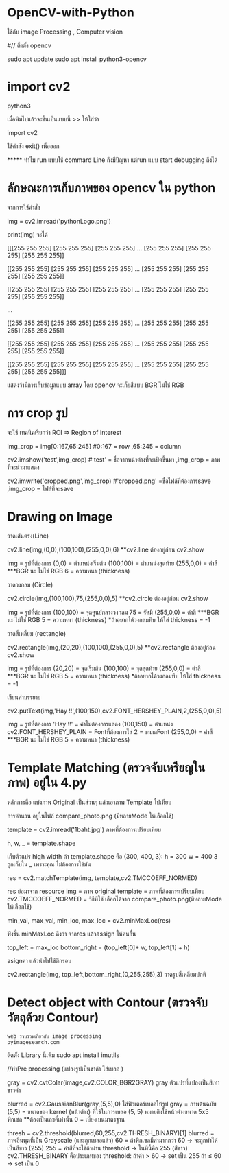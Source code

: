 # OpenCV-with-Python

ใช้กับ image Processing , Computer vision

#// ติ้งตั้ง opencv

sudo apt update
sudo apt install python3-opencv

# import cv2

python3

เมื่อพิมไปแล้วจะขึ้นเป็นแบบนี้ >> ให้ใส่ว่า 

import cv2

ใช้คำสัง exit() เพื่อออก

***** ทำไม run แบบใช้ commard Line ถึงมีปัญหา แต่run แบบ start debugging ถึงได้


# ลักษณะการเก็บภาพของ opencv ใน python

จากการใช้คำสั่ง 

img = cv2.imread('pythonLogo.png')

print(img) จะได้

[[[255 255 255]
  [255 255 255]
  [255 255 255]
  ...
  [255 255 255]
  [255 255 255]
  [255 255 255]]

 [[255 255 255]
  [255 255 255]
  [255 255 255]
  ...
  [255 255 255]
  [255 255 255]
  [255 255 255]]

 [[255 255 255]
  [255 255 255]
  [255 255 255]
  ...
  [255 255 255]
  [255 255 255]
  [255 255 255]]

 ...

 [[255 255 255]
  [255 255 255]
  [255 255 255]
  ...
  [255 255 255]
  [255 255 255]
  [255 255 255]]

 [[255 255 255]
  [255 255 255]
  [255 255 255]
  ...
  [255 255 255]
  [255 255 255]
  [255 255 255]]

 [[255 255 255]
  [255 255 255]
  [255 255 255]
  ...
  [255 255 255]
  [255 255 255]
  [255 255 255]]]

  แสดงว่ามีการเก็บข้อมูลแบบ array โดย opencv จะเก็ยสีแบบ  BGR ไม่ใช่ RGB


  # การ crop รูป 
  
  จะใช้ เทคนิคเรียกว่า ROI => Region  of Interest

img_crop = img[0:167,65:245] #0:167 = row ,65:245 = column  

cv2.imshow('test',img_crop) # test' = ชื่อจากหน้าต่างที่จะเปิดขึ้นมา ,img_crop = ภาพที่จะนำมาแสดง

cv2.imwrite('cropped.png',img_crop) #'cropped.png' =ชื่อไฟล์ที่ต้องการsave ,img_crop = ไฟล์ที่จะsave




# Drawing on Image

วาดเส้นตรง(Line)

cv2.line(img,(0,0),(100,100),(255,0,0),6)
  **cv2.line ต้องอยู่ก่อน cv2.show 

  img = รูปที่ต้องการ
  (0,0) = ตำแหน่งเริ่มต้น
  (100,100) = ตำแหน่งสุดท้าย
  (255,0,0) = ค่าสี ***BGR นะ ไม่ใช่ RGB
  6 = ความหนา (thickness)

วาดวงกลม (Circle)

cv2.circle(img,(100,100),75,(255,0,0),5)
  **cv2.circle ต้องอยู่ก่อน cv2.show 

  img = รูปที่ต้องการ
  (100,100) = จุดศูนย์กลางวงกลม
  75 = รัศมี
  (255,0,0) = ค่าสี ***BGR นะ ไม่ใช่ RGB
  5 = ความหนา (thickness)
  *ถ้าอยากได้วงกลมทีบ ให้ใส่  thickness = -1


วาดสี่เหลี่ยม (rectangle)

cv2.rectangle(img,(20,20),(100,100),(255,0,0),5)
**cv2.rectangle ต้องอยู่ก่อน cv2.show 

  img = รูปที่ต้องการ
  (20,20) = จุดเริ่มต้น
  (100,100) = จุดสุดท้าย
  (255,0,0) = ค่าสี ***BGR นะ ไม่ใช่ RGB
  5 = ความหนา (thickness)
  *ถ้าอยากได้วงกลมทีบ ให้ใส่  thickness = -1

เขียนคำบรรยาย 

cv2.putText(img,'Hay !!',(100,150),cv2.FONT_HERSHEY_PLAIN,2,(255,0,0),5)

  img = รูปที่ต้องการ
  'Hay !!' = คำไม่ต้องการแสดง
  (100,150) = ตำแหน่ง
  cv2.FONT_HERSHEY_PLAIN = Fontที่ต้องการใส่
  2 = ขนาดFont
  (255,0,0) = ค่าสี ***BGR นะ ไม่ใช่ RGB
  5 = ความหนา (thickness)


# Template Matching (ตรวจจับเหรียญในภาพ) อยู่ใน 4.py
หลักการคือ แบ่งภาพ Original เป็นส่วนๆ แล้วเอาภาพ Template ไปเทียบ

การคำนวน อยู่ในไฟล์ compare_photo.png (มีหลายMode ให้เลือกใช้)

template = cv2.imread('1baht.jpg') 
  ภาพที่ต้องการเปรียบเทียบ


h, w, _ = template.shape

เก็บตัวแปร high width
ถ้า template.shape คือ (300, 400, 3):
h = 300
w = 400
3 ถูกเก็บใน _ เพราะคุณ ไม่ต้องการใช้มัน



res = cv2.matchTemplate(img, template,cv2.TMCCOEFF_NORMED)

res ย่อมาจาก resource
img = ภาพ original 
template = ภาพที่ต้องการเปรียบเทียบ
cv2.TMCCOEFF_NORMED = วิธีที่ใช้ เลือกได้จาก compare_photo.png(มีหลายMode ให้เลือกใช้)




min_val, max_val, min_loc, max_loc = cv2.minMaxLoc(res)

  ฟังชั่น minMaxLoc ดึงว่า จากres แล้วassign ให้คนอื่น


top_left = max_loc 
bottom_right = (top_left[0]+ w, top_left[1] + h)

  asignค่า แล้วนำไปใช้ตีกรอบ


cv2.rectangle(img, top_left,bottom_right,(0,255,255),3)
  วาดรูปสี่เหลี่ยมปกติ


# Detect object with Contour (ตรวจจับวัตถุด้วย Contour)
    web รวบรวมเกี่ยวกับ image processing 
    pyimagesearch.com

  
  ติดตั้ง Library นี้เพิ่ม
sudo apt install imutils


//ทำPre processing (แปลงรูปเป็นขาดำ  ใส่เบลอ )

gray = cv2.cvtColar(image,cv2.COLOR_BGR2GRAY)
  gray ตัวแปรที่แปลงเป็นสีเทา ขาวดำ

blurred = cv2.GaussianBlur(gray,(5,5),0)
  ใส่ฟิวเตอร์เบลอให้รูป
  gray = ภาพต้นฉบับ
  (5,5) = ขนาดของ kernel (หน้าต่าง) ที่ใช้ในการเบลอ (5, 5) หมายถึงใช้หน้าต่างขนาด 5x5 พิกเซล **ต้องเป็นเลขคี่เท่านั้น
  0 = เบี่ยงเบนมาตรฐาน 

thresh = cv2.threshold(blurred,60,255,cv2.THRESH_BINARY)[1]
blurred = ภาพอินพุตที่เป็น Grayscale (และถูกเบลอแล้ว)
60 = ถ้าพิกเซลมีค่ามากกว่า 60 → จะถูกทำให้เป็นสีขาว (255)
255 = ค่าสีที่จะใช้ถ้าผ่าน threshold → ในที่นี้คือ 255 (สีขาว)
cv2.THRESH_BINARY
คือประเภทของ threshold:
ถ้าค่า > 60 → set เป็น 255
ถ้า ≤ 60 → set เป็น 0








